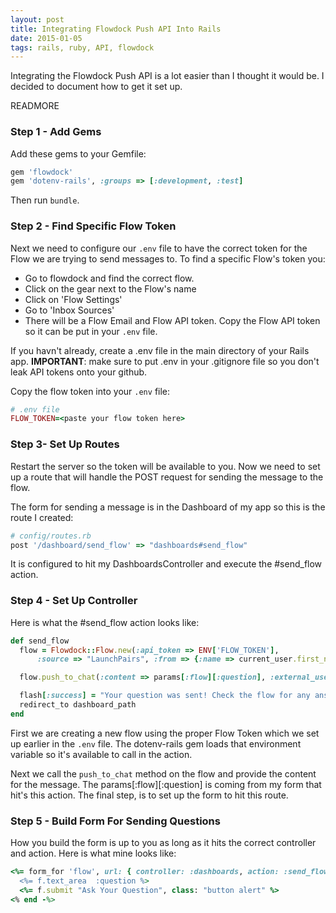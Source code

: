 ```yaml
---
layout: post
title: Integrating Flowdock Push API Into Rails
date: 2015-01-05 
tags: rails, ruby, API, flowdock
---
```


Integrating the Flowdock Push API is a lot easier than I thought it would be.  I decided to document how to get it set up.

READMORE

### Step 1 - Add Gems

Add these gems to your Gemfile:   

```ruby  
gem 'flowdock'  
gem 'dotenv-rails', :groups => [:development, :test]
```  

Then run `bundle`.  

### Step 2 - Find Specific Flow Token 

Next we need to configure our `.env` file to have the correct token for the Flow we are trying to send messages to.  To find a specific Flow's token you:

*  Go to flowdock and find the correct flow.
*  Click on the gear next to the Flow's name
*  Click on 'Flow Settings'
*  Go to 'Inbox Sources'
*  There will be a Flow Email and Flow API token.  Copy the Flow API token so it can be put in your ``.env`` file.

If you havn't already, create a .env file in the main directory of your Rails app.  **IMPORTANT**: make sure to put .env in your .gitignore file so you don't leak API tokens onto your github.

Copy the flow token into your `.env` file:  

```ruby  
# .env file
FLOW_TOKEN=<paste your flow token here>
```

### Step 3- Set Up Routes
Restart the server so the token will be available to you.  Now we need to set up a route that will handle the POST request for sending the message to the flow.  

The form for sending a message is in the Dashboard of my app so this is the route I created:  

```ruby  
# config/routes.rb
post '/dashboard/send_flow' => "dashboards#send_flow"
```

It is configured to hit my DashboardsController and execute the #send_flow action.

### Step 4 - Set Up Controller

Here is what the #send_flow action looks like:

```ruby
def send_flow
  flow = Flowdock::Flow.new(:api_token => ENV['FLOW_TOKEN'],
      :source => "LaunchPairs", :from => {:name => current_user.first_name, :address => current_user.email})

  flow.push_to_chat(:content => params[:flow][:question], :external_user_name => current_user.first_name.gsub!(/\s/, ""))

  flash[:success] = "Your question was sent! Check the flow for any answers"
  redirect_to dashboard_path
end 
```
First we are creating a new flow using the proper Flow Token which we set up earlier in the ``.env`` file. The dotenv-rails gem loads that environment variable so it's available to call in the action.  

Next we call the ``push_to_chat`` method on the flow and provide the content for the message.  The params[:flow][:question] is coming from my form that hit's this action.  The final step, is to set up the form to hit this route.

### Step 5 - Build Form For Sending Questions

How you build the form is up to you as long as it hits the correct controller and action.  Here is what mine looks like:  

```ruby  
<%= form_for 'flow', url: { controller: :dashboards, action: :send_flow } do |f|  %>
  <%= f.text_area  :question %>
  <%= f.submit "Ask Your Question", class: "button alert" %>
<% end -%>
```



